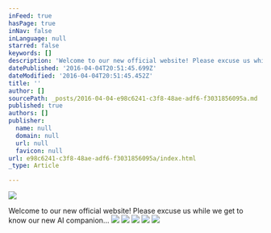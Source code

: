 ```yaml
---
inFeed: true
hasPage: true
inNav: false
inLanguage: null
starred: false
keywords: []
description: 'Welcome to our new official website! Please excuse us while we get to know our new AI companion...'
datePublished: '2016-04-04T20:51:45.699Z'
dateModified: '2016-04-04T20:51:45.452Z'
title: ''
author: []
sourcePath: _posts/2016-04-04-e98c6241-c3f8-48ae-adf6-f3031856095a.md
published: true
authors: []
publisher:
  name: null
  domain: null
  url: null
  favicon: null
url: e98c6241-c3f8-48ae-adf6-f3031856095a/index.html
_type: Article

---
```

![](https://the-grid-user-content.s3-us-west-2.amazonaws.com/169a8686-3f55-43d1-b385-21279aa147ba.png)

Welcome to our new official website! Please excuse us while we get to know our new AI companion...
![](https://the-grid-user-content.s3-us-west-2.amazonaws.com/fa90a9b0-4cf1-438c-98ab-c4d2e1056d7d.jpg)
![](https://the-grid-user-content.s3-us-west-2.amazonaws.com/f8016f0a-ee6f-43f6-980f-7213f00b8fc5.jpg)
![](https://the-grid-user-content.s3-us-west-2.amazonaws.com/ad716431-7c53-4410-b653-a490d1125ab4.jpg)
![](https://the-grid-user-content.s3-us-west-2.amazonaws.com/bd7d7ce0-f7ad-43ef-ab2c-0977cdc11a2d.jpg)
![](https://the-grid-user-content.s3-us-west-2.amazonaws.com/166094e9-0fb9-4b63-a1ff-fd7e7e8ad20d.jpg)
